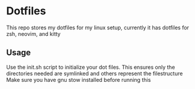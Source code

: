 # Dotfiles
This repo stores my dotfiles for my linux setup, currently it has dotfiles for zsh, neovim, and kitty

## Usage
Use the init.sh script to initialize your dot files. This ensures only the directories needed are symlinked and others represent the filestructure
Make sure you have gnu stow installed before running this

